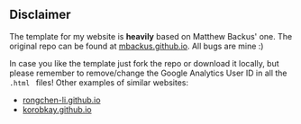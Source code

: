 ## Disclaimer

The template for my website is **heavily** based on Matthew Backus' one. The original repo can be found at <a href="mbackus.github.io">mbackus.github.io</a>. All bugs are mine :)

In case you like the template just fork the repo or download it locally, but please remember to remove/change the Google Analytics User ID in all the <code>.html </code> files! Other examples of similar websites:

* [rongchen-li.github.io](rongchen-li.github.io)
* [korobkay.github.io](korobkay.github.io)
